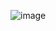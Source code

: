 

![image](https://user-images.githubusercontent.com/124491136/234168126-e831e158-8ff0-42e5-a1b5-98dd82da8ed2.png)
